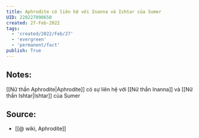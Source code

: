 ```yaml
---
title: Aphrodite có liên hệ với Inanna và Ishtar của Sumer
UID: 220227090650
created: 27-Feb-2022
tags:
  - 'created/2022/Feb/27'
  - 'evergreen'
  - 'permanent/fact'
publish: True
---
```

## Notes:
[[Nữ thần Aphrodite|Aphrodite]] có sự liên hệ với [[Nữ thần Inanna]] và [[Nữ thần Ishtar|Ishtar]] của Sumer

## Source:
- [[@ wiki, Aphrodite]]
